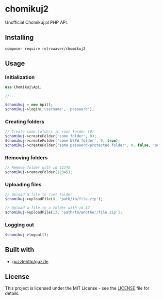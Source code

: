 # chomikuj2

Unofficial Chomikuj.pl PHP API.

## Installing
```
composer require retrowaver/chomikuj2
```

## Usage

### Initialization

```php
use Chomikuj\Api;

//...

$chomikuj = new Api();
$chomikuj->login('username', 'password');
```

### Creating folders
```php
// Create some folders in root folder (0)
$chomikuj->createFolder('some folder', 0);
$chomikuj->createFolder('some NSFW folder', 0, true);
$chomikuj->createFolder('some password-protected folder', 0, false, 'some_password');
```

### Removing folders
```php
// Remove folder with id 12345
$chomikuj->removeFolder(12345);
```

### Uploading files
```php
// Upload a file to root folder
$chomikuj->uploadFile(0, 'path/to/file.zip');
```
```php
// Upload a file to a folder with id 12
$chomikuj->uploadFile(12, 'path/to/another/file.zip');
```

### Logging out

```php
$chomikuj->logout();
```

## Built with

* [guzzlehttp/guzzle ](https://packagist.org/packages/guzzlehttp/guzzle)

## License

This project is licensed under the MIT License - see the [LICENSE](LICENSE) file for details.